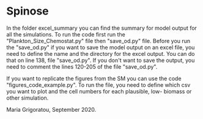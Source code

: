 # Spinose
In the folder excel_summary you can find the summary for model output for all the simulations. 
To run the code first run the "Plankton_Size_Chemostat.py" file then "save_od.py" file. Before you run the "save_od.py" if you want to save the model output on an excel file, you need to define the name and the directory for the excel output. You can do that on line 138, file "save_od.py". If you don't want to save the output, you need to comment the lines 120-205 of the file "save_od.py". 

If you want to replicate the figures from the SM you can use the code "figures_code_example.py". To run the file, you need to define which csv you want to plot and the cell numbers for each plausible, low- biomass or other simulation. 

Maria Grigoratou, September 2020. 
